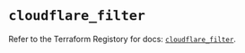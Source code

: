 # `cloudflare_filter`

Refer to the Terraform Registory for docs: [`cloudflare_filter`](https://registry.terraform.io/providers/cloudflare/cloudflare/4.5.0/docs/resources/filter).
